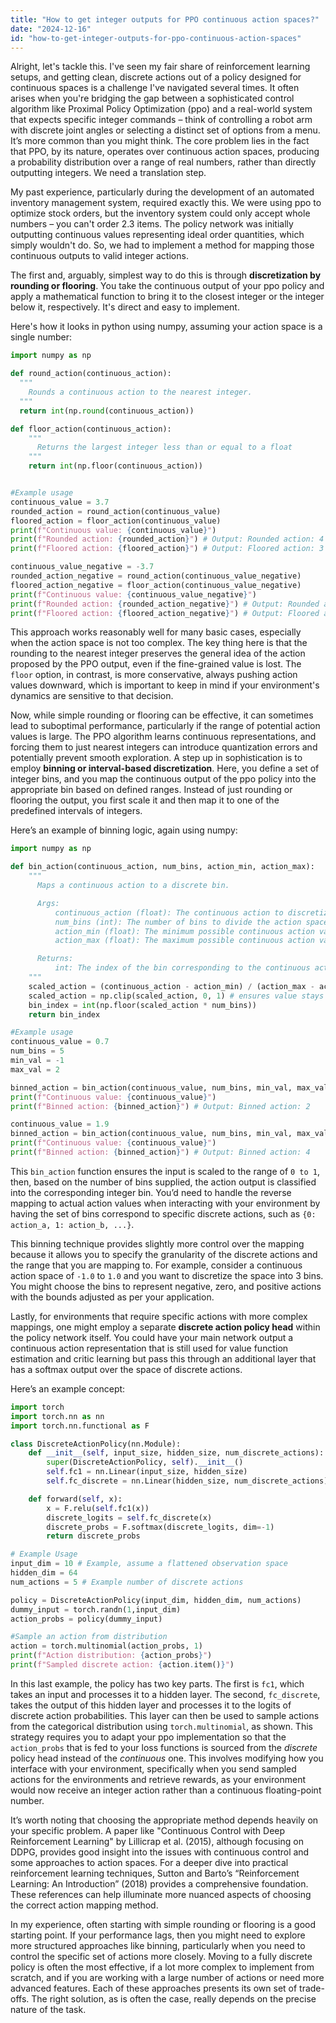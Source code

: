 ```yaml
---
title: "How to get integer outputs for PPO continuous action spaces?"
date: "2024-12-16"
id: "how-to-get-integer-outputs-for-ppo-continuous-action-spaces"
---
```


Alright, let's tackle this. I've seen my fair share of reinforcement learning setups, and getting clean, discrete actions out of a policy designed for continuous spaces is a challenge I've navigated several times. It often arises when you're bridging the gap between a sophisticated control algorithm like Proximal Policy Optimization (ppo) and a real-world system that expects specific integer commands – think of controlling a robot arm with discrete joint angles or selecting a distinct set of options from a menu. It’s more common than you might think. The core problem lies in the fact that PPO, by its nature, operates over continuous action spaces, producing a probability distribution over a range of real numbers, rather than directly outputting integers. We need a translation step.

My past experience, particularly during the development of an automated inventory management system, required exactly this. We were using ppo to optimize stock orders, but the inventory system could only accept whole numbers – you can't order 2.3 items. The policy network was initially outputting continuous values representing ideal order quantities, which simply wouldn't do. So, we had to implement a method for mapping those continuous outputs to valid integer actions.

The first and, arguably, simplest way to do this is through **discretization by rounding or flooring**. You take the continuous output of your ppo policy and apply a mathematical function to bring it to the closest integer or the integer below it, respectively. It's direct and easy to implement.

Here's how it looks in python using numpy, assuming your action space is a single number:

```python
import numpy as np

def round_action(continuous_action):
  """
    Rounds a continuous action to the nearest integer.
  """
  return int(np.round(continuous_action))

def floor_action(continuous_action):
    """
      Returns the largest integer less than or equal to a float
    """
    return int(np.floor(continuous_action))


#Example usage
continuous_value = 3.7
rounded_action = round_action(continuous_value)
floored_action = floor_action(continuous_value)
print(f"Continuous value: {continuous_value}")
print(f"Rounded action: {rounded_action}") # Output: Rounded action: 4
print(f"Floored action: {floored_action}") # Output: Floored action: 3

continuous_value_negative = -3.7
rounded_action_negative = round_action(continuous_value_negative)
floored_action_negative = floor_action(continuous_value_negative)
print(f"Continuous value: {continuous_value_negative}")
print(f"Rounded action: {rounded_action_negative}") # Output: Rounded action: -4
print(f"Floored action: {floored_action_negative}") # Output: Floored action: -4
```

This approach works reasonably well for many basic cases, especially when the action space is not too complex. The key thing here is that the rounding to the nearest integer preserves the general idea of the action proposed by the PPO output, even if the fine-grained value is lost. The `floor` option, in contrast, is more conservative, always pushing action values downward, which is important to keep in mind if your environment's dynamics are sensitive to that decision.

Now, while simple rounding or flooring can be effective, it can sometimes lead to suboptimal performance, particularly if the range of potential action values is large. The PPO algorithm learns continuous representations, and forcing them to just nearest integers can introduce quantization errors and potentially prevent smooth exploration. A step up in sophistication is to employ **binning or interval-based discretization**. Here, you define a set of integer bins, and you map the continuous output of the ppo policy into the appropriate bin based on defined ranges. Instead of just rounding or flooring the output, you first scale it and then map it to one of the predefined intervals of integers.

Here’s an example of binning logic, again using numpy:

```python
import numpy as np

def bin_action(continuous_action, num_bins, action_min, action_max):
    """
      Maps a continuous action to a discrete bin.

      Args:
          continuous_action (float): The continuous action to discretize.
          num_bins (int): The number of bins to divide the action space into.
          action_min (float): The minimum possible continuous action value.
          action_max (float): The maximum possible continuous action value.

      Returns:
          int: The index of the bin corresponding to the continuous action.
    """
    scaled_action = (continuous_action - action_min) / (action_max - action_min)
    scaled_action = np.clip(scaled_action, 0, 1) # ensures value stays within 0 and 1.
    bin_index = int(np.floor(scaled_action * num_bins))
    return bin_index

#Example usage
continuous_value = 0.7
num_bins = 5
min_val = -1
max_val = 2

binned_action = bin_action(continuous_value, num_bins, min_val, max_val)
print(f"Continuous value: {continuous_value}")
print(f"Binned action: {binned_action}") # Output: Binned action: 2

continuous_value = 1.9
binned_action = bin_action(continuous_value, num_bins, min_val, max_val)
print(f"Continuous value: {continuous_value}")
print(f"Binned action: {binned_action}") # Output: Binned action: 4

```

This `bin_action` function ensures the input is scaled to the range of `0 to 1`, then, based on the number of bins supplied, the action output is classified into the corresponding integer bin.  You’d need to handle the reverse mapping to actual action values when interacting with your environment by having the set of bins correspond to specific discrete actions, such as `{0: action_a, 1: action_b, ...}`.

This binning technique provides slightly more control over the mapping because it allows you to specify the granularity of the discrete actions and the range that you are mapping to. For example, consider a continuous action space of `-1.0` to `1.0` and you want to discretize the space into 3 bins. You might choose the bins to represent negative, zero, and positive actions with the bounds adjusted as per your application.

Lastly, for environments that require specific actions with more complex mappings, one might employ a separate **discrete action policy head** within the policy network itself. You could have your main network output a continuous action representation that is still used for value function estimation and critic learning but pass this through an additional layer that has a softmax output over the space of discrete actions.

Here’s an example concept:

```python
import torch
import torch.nn as nn
import torch.nn.functional as F

class DiscreteActionPolicy(nn.Module):
    def __init__(self, input_size, hidden_size, num_discrete_actions):
        super(DiscreteActionPolicy, self).__init__()
        self.fc1 = nn.Linear(input_size, hidden_size)
        self.fc_discrete = nn.Linear(hidden_size, num_discrete_actions)

    def forward(self, x):
        x = F.relu(self.fc1(x))
        discrete_logits = self.fc_discrete(x)
        discrete_probs = F.softmax(discrete_logits, dim=-1)
        return discrete_probs

# Example Usage
input_dim = 10 # Example, assume a flattened observation space
hidden_dim = 64
num_actions = 5 # Example number of discrete actions

policy = DiscreteActionPolicy(input_dim, hidden_dim, num_actions)
dummy_input = torch.randn(1,input_dim)
action_probs = policy(dummy_input)

#Sample an action from distribution
action = torch.multinomial(action_probs, 1)
print(f"Action distribution: {action_probs}")
print(f"Sampled discrete action: {action.item()}")
```

In this last example, the policy has two key parts. The first is `fc1`, which takes an input and processes it to a hidden layer. The second, `fc_discrete`, takes the output of this hidden layer and processes it to the logits of discrete action probabilities. This layer can then be used to sample actions from the categorical distribution using `torch.multinomial`, as shown. This strategy requires you to adapt your ppo implementation so that the `action_probs` that is fed to your loss functions is sourced from the *discrete* policy head instead of the *continuous* one. This involves modifying how you interface with your environment, specifically when you send sampled actions for the environments and retrieve rewards, as your environment would now receive an integer action rather than a continuous floating-point number.

It’s worth noting that choosing the appropriate method depends heavily on your specific problem. A paper like "Continuous Control with Deep Reinforcement Learning" by Lillicrap et al. (2015), although focusing on DDPG, provides good insight into the issues with continuous control and some approaches to action spaces. For a deeper dive into practical reinforcement learning techniques, Sutton and Barto’s “Reinforcement Learning: An Introduction” (2018) provides a comprehensive foundation. These references can help illuminate more nuanced aspects of choosing the correct action mapping method.

In my experience, often starting with simple rounding or flooring is a good starting point. If your performance lags, then you might need to explore more structured approaches like binning, particularly when you need to control the specific set of actions more closely. Moving to a fully discrete policy is often the most effective, if a lot more complex to implement from scratch, and if you are working with a large number of actions or need more advanced features. Each of these approaches presents its own set of trade-offs. The right solution, as is often the case, really depends on the precise nature of the task.
